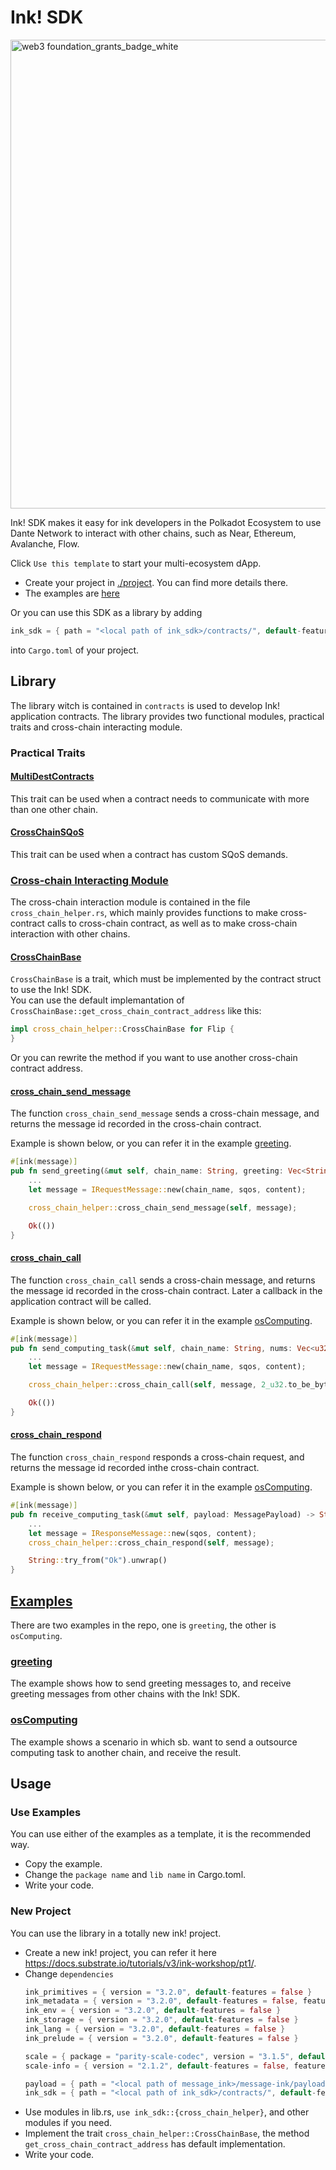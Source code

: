 # Ink! SDK

<img width="750" alt="web3 foundation_grants_badge_white" src="https://user-images.githubusercontent.com/83746881/187579403-a052c030-9a2c-4294-849f-60cf42af4b72.png">


Ink! SDK makes it easy for ink developers in the Polkadot Ecosystem to use Dante Network to interact with other chains, such as Near, Ethereum, Avalanche, Flow.

Click `Use this template` to start your multi-ecosystem dApp.
* Create your project in [./project](./project/). You can find more details there.
* The examples are [here](./examples/)

Or you can use this SDK as a library by adding  
```rust
ink_sdk = { path = "<local path of ink_sdk>/contracts/", default-features = false, features = ["ink-as-dependency"] }
```
into `Cargo.toml` of your project.

## Library
The library witch is contained in `contracts` is used to develop Ink! application contracts. The library provides two functional modules, practical traits and cross-chain interacting module.

### Practical Traits
#### [MultiDestContracts](./contracts/lib.rs#L37)
This trait can be used when a contract needs to communicate with more than one other chain.

#### [CrossChainSQoS](./contracts/lib.rs#L49)
This trait can be used when a contract has custom SQoS demands.

### [Cross-chain Interacting Module](./contracts/cross_chain_helper.rs)
The cross-chain interaction module is contained in the file `cross_chain_helper.rs`, which mainly provides functions to make cross-contract calls to cross-chain contract, as well as to make cross-chain interaction with other chains.

#### [CrossChainBase](./contracts/cross_chain_helper.rs#L39)
`CrossChainBase` is a trait, which must be implemented by the contract struct to use the Ink! SDK.  
You can use the default implemantation of `CrossChainBase::get_cross_chain_contract_address` like this:
```rust
impl cross_chain_helper::CrossChainBase for Flip {
}
```

Or you can rewrite the method if you want to use another cross-chain contract address.

#### [cross_chain_send_message](./contracts/cross_chain_helper.rs#L87)
The function `cross_chain_send_message` sends a cross-chain message, and returns the message id recorded in the cross-chain contract.

Example is shown below, or you can refer it in the example [greeting](./examples/greeting/lib.rs#L209).
```rust
#[ink(message)]
pub fn send_greeting(&mut self, chain_name: String, greeting: Vec<String>) -> Result<(), Error> {
    ...
    let message = IRequestMessage::new(chain_name, sqos, content);

    cross_chain_helper::cross_chain_send_message(self, message);

    Ok(())
}
```

#### [cross_chain_call](./contracts/cross_chain_helper.rs#L96)
The function `cross_chain_call` sends a cross-chain message, and returns the message id recorded in the cross-chain contract. Later a callback in the application contract will be called.

Example is shown below, or you can refer it in the example [osComputing](./examples/osComputing/lib.rs#L138).
```rust
#[ink(message)]
pub fn send_computing_task(&mut self, chain_name: String, nums: Vec<u32>) -> Result<(), Error> {
    ...
    let message = IRequestMessage::new(chain_name, sqos, content);

    cross_chain_helper::cross_chain_call(self, message, 2_u32.to_be_bytes());

    Ok(())
}
```

#### [cross_chain_respond](./contracts/cross_chain_helper.rs#L104)
The function `cross_chain_respond` responds a cross-chain request, and returns the message id recorded inthe cross-chain contract.

Example is shown below, or you can refer it in the example [osComputing](./examples/osComputing/lib.rs#L158).
```rust
#[ink(message)]
pub fn receive_computing_task(&mut self, payload: MessagePayload) -> String {
    ...
    let message = IResponseMessage::new(sqos, content);
    cross_chain_helper::cross_chain_respond(self, message);

    String::try_from("Ok").unwrap()
}
```

## [Examples](./examples/)
There are two examples in the repo, one is `greeting`, the other is `osComputing`.

### [greeting](./examples/greeting/)
The example shows how to send greeting messages to, and receive greeting messages from other chains with the Ink! SDK.

### [osComputing](./examples/osComputing/)
The example shows a scenario in which sb. want to send a outsource computing task to another chain, and receive the result.

## Usage
### Use Examples
You can use either of the examples as a template, it is the recommended way.

- Copy the example.
- Change the `package name` and `lib name` in Cargo.toml.
- Write your code.

### New Project
You can use the library in a totally new ink! project.
- Create a new ink! project, you can refer it here https://docs.substrate.io/tutorials/v3/ink-workshop/pt1/.
- Change `dependencies`
    ```rust
    ink_primitives = { version = "3.2.0", default-features = false }
    ink_metadata = { version = "3.2.0", default-features = false, features = ["derive"], optional = true }
    ink_env = { version = "3.2.0", default-features = false }
    ink_storage = { version = "3.2.0", default-features = false }
    ink_lang = { version = "3.2.0", default-features = false }
    ink_prelude = { version = "3.2.0", default-features = false }

    scale = { package = "parity-scale-codec", version = "3.1.5", default-features = false, features = ["derive"] }
    scale-info = { version = "2.1.2", default-features = false, features = ["derive"], optional = true }

    payload = { path = "<local path of message_ink>/message-ink/payload/", default-features = false, features = ["ink-as-dependency"] }
    ink_sdk = { path = "<local path of ink_sdk>/contracts/", default-features = false, features = ["ink-as-dependency"] }
    ```
- Use modules in lib.rs, `use ink_sdk::{cross_chain_helper}`, and other modules if you need.
- Implement the trait `cross_chain_helper::CrossChainBase`, the method `get_cross_chain_contract_address` has default implementation.
- Write your code.
